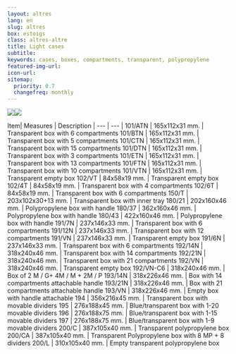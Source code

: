 ```yaml
---
layout: altres
lang: en
slug: altres
box: estoigs
class: altres-altre
title: Light cases
subtitle:
keywords: cases, boxes, compartments, transparent, polypropylene
featured-img-url:
icon-url: 
sitemap:
  priority: 0.7
  changefreq: monthly
--- 
```


 	
<p class="text-center"><img src="{{ site.base_url }}/assets/img/01-thumbnail-box-fort-altres-estoigs-101-perline.jpg"><img src="{{ site.base_url }}/assets/img/01-thumbnail-box-fort-altres-estoigs-180-43-blau.jpg"></p>
 
 Item| Measures | Description | 
--- | --- |
101/ATN | 165x112x31 mm. | Transparent box with 6 compartments
101/BTN | 165x112x31 mm. | Transparent box with 5 compartments
101/CTN | 165x112x31 mm. | Transparent box with 15 compartments
101/DTN | 165x112x31 mm. | Transparent box with 3 compartments
101/ETN | 165x112x31 mm. | Transparent box with 13 compartments
101/FTN | 165x112x31 mm. | Transparent box with 10 compartments
101/VTN | 165x112x31 mm. | Transparent empty box
102/VT | 84x58x19 mm. | Transparent empty box
102/4T | 84x58x19 mm. | Transparent box with 4 compartments
102/6T | 84x58x19 mm. | Transparent box with 6 compartments
150/T | 203x102x30+13 mm. | Transparent box with inner tray
180/21 | 202x160x46 mm. | Polypropylene box with handle
180/37 | 362x160x46 mm. | Polypropylene box with handle
180/43 | 422x160x46 mm. | Polypropylene box with handle
191/7N | 237x146x33 mm. | Transparent box with 6 compartments
191/12N | 237x146x33 mm. | Transparent box with 12 compartments
191/VN | 237x146x33 mm. | Transparent empty box
191/6N | 237x146x33 mm. | Transparent box with 6 compartments
192/14N | 318x240x46 mm. | Transparent box with 14 compartments
192/21N | 318x240x46 mm. | Transparent box with 21 compartments
192/VN | 318x240x46 mm. | Transparent empty box
192/VN-C6 | 318x240x46 mm. | Box of 2 M / G+ 4M / M + 2M / P
193/14N | 318x226x46 mm. | Box with 14 compartments attachable handle
193/21N | 318x226x46 mm. | Box with 21 compartments attachable handle
193/VN | 318x226x46 mm. | Empty box with handle attachable
194 | 356x216x45 mm. | Transparent box with movable dividers
195 | 276x188x45 mm. | Blue/transparent box with 1-20 movable dividers
196 | 276x188x75 mm. | Blue/transparent box with 1-15 movable dividers
197 | 276x188x75 mm. | Blue/transparent box with 1-9 movable dividers
200/C | 387x105x40 mm. | Transparent polypropylene box
200/CA | 387x105x40 mm. | Transparent Polypropylene box with 8 MP + 8 dividers
200/L | 310x105x40 mm. | Empty transparent polypropylene box
